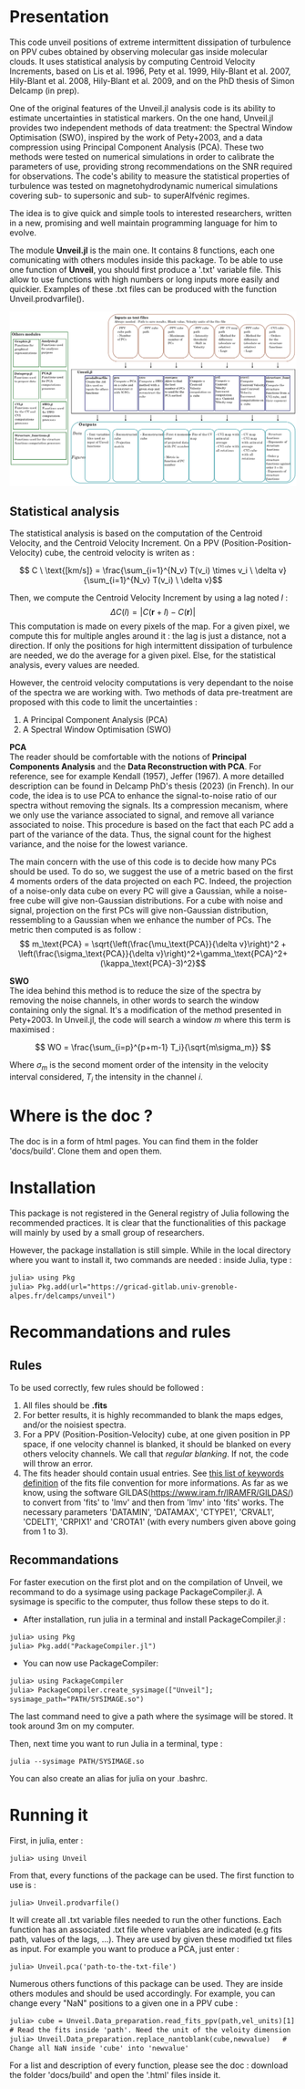 

# Presentation 
This code unveil positions of extreme intermittent dissipation of turbulence on PPV cubes obtained by observing molecular gas inside molecular clouds. It uses statistical analysis by computing Centroid Velocity Increments, based on Lis et al. 1996, Pety et al. 1999, Hily-Blant et al. 2007, Hily-Blant et al. 2008, Hily-Blant et al. 2009, and on the PhD thesis of Simon Delcamp (in prep). 

One of the original features of the Unveil.jl analysis code is its ability to estimate uncertainties in statistical markers. On the one hand, Unveil.jl provides two independent methods of data treatment: the Spectral Window Optimisation (SWO), inspired by the work of Pety+2003, and a data compression using Principal Component Analysis (PCA). These two methods were tested on numerical simulations in order to calibrate the parameters of use, providing strong recommendations on the SNR required for observations. The code's ability to measure the statistical properties of turbulence was tested on magnetohydrodynamic numerical simulations covering sub- to supersonic and sub- to superAlfvénic regimes.

The idea is to give quick and simple tools to interested researchers, written in a new, promising and well maintain programming language for him to evolve. 

The module **Unveil.jl** is the main one. It contains 8 functions, each one comunicating with others modules inside this package. To be able to use one function of **Unveil**, you should first produce a '.txt' variable file. This allow to use functions with high numbers or long inputs more easily and quickier. Examples of these .txt files can be produced with the function Unveil.prodvarfile().


![Structuration of the code](docs/build/assets/codestructure.png)

## Statistical analysis
The statistical analysis is based on the computation of the Centroid Velocity, and the Centroid Velocity Increment. On a PPV (Position-Position-Velocity) cube, the centroid velocity is writen as :

  $$  C \ \text{[km/s]} = \frac{\sum_{i=1}^{N_v} T(v_i) \times v_i \ \delta v}{\sum_{i=1}^{N_v} T(v_i) \ \delta v}$$

Then, we compute the Centroid Velocity Increment by using a lag noted $l$ :
$$\Delta C(l) = |C(\textbf{r}+l)-C(\textbf{r}) |$$
This computation is made on every pixels of the map. For a given pixel, we compute this for multiple angles around it : the lag is just a distance, not a direction. If only the positions for high intermittent dissipation of turbulence are needed, we do the average for a given pixel. Else, for the statistical analysis, every values are needed. 

However, the centroid velocity computations is very dependant to the noise of the spectra we are working with. Two methods of data pre-treatment are proposed with this code to limit the uncertainties :
1. A Principal Component Analysis (PCA)
2. A Spectral Window Optimisation (SWO)

**PCA** \
The reader should be comfortable with the notions of **Principal Components Analysis** and the **Data Reconstruction with PCA**. For reference, see for example Kendall (1957), Jeffer (1967). A more detailled description can be found in Delcamp PhD's thesis (2023) (in French). In our code, the idea is to use PCA to enhance the signal-to-noise ratio of our spectra without removing the signals. Its a compression mecanism, where we only use the variance associated to signal, and remove all variance associated to noise. This procedure is based on the fact that each PC add a part of the variance of the data. Thus, the signal count for the highest variance, and the noise for the lowest variance. 

The main concern with the use of this code is to decide how many PCs should be used. To do so, we suggest the use of a metric based on the first 4 moments orders of the data projected on each PC. Indeed, the projection of a noise-only data cube on every PC will give a Gaussian, while a noise-free cube will give non-Gaussian distributions. For a cube with noise and signal, projection on the first PCs will give non-Gaussian distribution, ressembling to a Gaussian when we enhance the number of PCs. The metric then computed is as follow :
  $$  m_\text{PCA} =  \sqrt{\left(\frac{\mu_\text{PCA}}{\delta v}\right)^2 + \left(\frac{\sigma_\text{PCA}}{\delta v}\right)^2+\gamma_\text{PCA}^2+(\kappa_\text{PCA}-3)^2}$$





**SWO** \
The idea behind this method is to reduce the size of the spectra by removing the noise channels, in other words to search the window containing only the signal. It's a modification of the method presented in Pety+2003. In Unveil.jl, the code will search a window $m$ where this term is maximised :

 $$ WO = \frac{\sum_{i=p}^{p+m-1} T_i}{\sqrt{m\sigma_m}} $$

Where $\sigma_m$ is the second moment order of the intensity in the velocity interval considered, $T_i$ the intensity in the channel $i$.

<!--- This method compute intensity integration of each spectra over a given number of channels (to smooth the intensity). For each new bigger channel, we compute the differences with the precedent one. At the end, we are going from noise onyl to signal part of a spectra when this result is close to $$\sigma_T^2 dv N_\text{T}$$  
with $\sigma_\text{T}$ being the dispersion of the noise, $dv$ the step for integration and $N_\text{T}$ the number of noise channels. However, this computation depends strongly on the step used for the integrations.

It can be demonstrate that if we compute the intensity integration of the original spectra and of the spectra reproduced by this method, if the method is working perfectly, their differences should be equal to an integration of a noise part of the spectra only. Thus, the first 4 moments orders should caracterise a Gaussian with a dispersion equal to the noise dispersion. Then, the given metric is the smallest possible when the method works the best :

$$   m_\text{OLS} =  \sqrt{\left(\frac{\mu_I^{N_T}}{\delta vdI}\right)^2 + \left(\frac{\sigma_I^{N_T}-\sigma_\text{b}}{\delta vdI}\right)^2+\gamma_I^2+(\kappa_I-3)^2} $$ --->

# Where is the doc ?
The doc is in a form of html pages. You can find them in the folder 'docs/build'. Clone them and open them.

# Installation
This package is not registered in the General registry of Julia following the recommended practices. It is clear that the functionalities of this package will mainly by used by a small group of researchers. 

However, the package installation is still simple. While in the local directory where you want to install it, two commands are needed : inside Julia, type :

```
julia> using Pkg
julia> Pkg.add(url="https://gricad-gitlab.univ-grenoble-alpes.fr/delcamps/unveil")
```

<!---The second command will ask you to enter your Username and your Password. For the Username, just enter the one you are using to connect to gitlab (email adress probably). For the Password, you need a "Project Access Tokens". 

*Project Access Tokens* :
Go to the project directory, into Settings then Access Tokens. Here, enter a Token name, remove the expiration date, select a role, check the box "api", and click on create. A new project access token will be prompt above : **save it inside your local computer, it will nether be prompt again !**

After that, everything inside the gitlab repo will be saved in the directory you are working in. --->


# Recommandations and rules
## Rules
To be used correctly, few rules should be followed : 
1. All files should be **.fits**
2. For better results, it is highly recommanded to blank the maps edges, and/or the noisiest spectra. 
3. For a PPV (Position-Position-Velocity) cube, at one given position in PP space, if one velocity channel is blanked, it should be blanked on every others velocity channels. We call that *regular blanking*. If not, the code will throw an error. 
4. The fits header should contain usual entries. See [this list of keywords definition](https://heasarc.gsfc.nasa.gov/docs/fcg/standard_dict.html) of the fits file convention for more informations. As far as we know, using the software GILDAS(https://www.iram.fr/IRAMFR/GILDAS/) to convert from 'fits' to 'lmv' and then from 'lmv' into 'fits' works. The necessary parameters 'DATAMIN', 'DATAMAX', 'CTYPE1', 'CRVAL1', 'CDELT1', 'CRPIX1' and 'CROTA1' (with every numbers given above going from 1 to 3).


## Recommandations
For faster execution on the first plot and on the compilation of Unveil, we recommand to do a sysimage using package PackageCompiler.jl. A sysimage is specific to the computer, thus follow these steps to do it. 
- After installation, run julia in a terminal and install PackageCompiler.jl  : 
```
julia> using Pkg
julia> Pkg.add("PackageCompiler.jl")
```
- You can now use PackageCompiler:
```
julia> using PackageCompiler
julia> PackageCompiler.create_sysimage(["Unveil"]; sysimage_path="PATH/SYSIMAGE.so")
```
The last command need to give a path where the sysimage will be stored. It took around 3m on my computer. 

Then, next time you want to run Julia in a terminal, type :
```
julia --sysimage PATH/SYSIMAGE.so
```
You can also create an alias for julia on your .bashrc.






# Running it


First, in julia, enter : 
```
julia> using Unveil
```

From that, every functions of the package can be used. The first function to use is :
```
julia> Unveil.prodvarfile()
```
It will create all .txt variable files needed to run the other functions. Each function has an associated .txt file where variables are indicated (e.g fits path, values of the lags, ...).  They are used by given these modified txt files as input. For example you want to produce a PCA, just enter :
```
julia> Unveil.pca('path-to-the-txt-file')
```


Numerous others functions of this package can be used. They are inside others modules and should be used accordingly. For example, you can change every "NaN" positions to a given one in a PPV cube : 
```
julia> cube = Unveil.Data_preparation.read_fits_ppv(path,vel_units)[1]   # Read the fits inside 'path'. Need the unit of the veloity dimension
julia> Unveil.Data_preparation.replace_nantoblank(cube,newvalue)   # Change all NaN inside 'cube' into 'newvalue'
```

For a list and description of every function, please see the doc : download the folder 'docs/build' and open the '.html' files inside it. 





